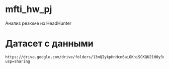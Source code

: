 # mfti_hw_pj
Анализ резюме из HeadHunter

# Датасет с данными
```commandline
https://drive.google.com/drive/folders/13mQIykpHnHcn6aiOKniSCKQU21H0y3xI?usp=sharing
```
